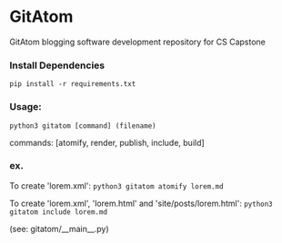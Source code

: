 # GitAtom
 GitAtom blogging software development repository for CS Capstone

### Install Dependencies
`pip install -r requirements.txt`

### Usage:
`python3 gitatom [command] (filename)`

commands: [atomify, render, publish, include, build]


### ex.
To create 'lorem.xml':
`python3 gitatom atomify lorem.md` 

To create 'lorem.xml', 'lorem.html' and 'site/posts/lorem.html':
`python3 gitatom include lorem.md` 


(see: gitatom/\_\_main\_\_.py)
